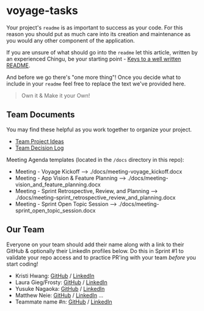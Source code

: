 # voyage-tasks

Your project's `readme` is as important to success as your code. For
this reason you should put as much care into its creation and maintenance
as you would any other component of the application.

If you are unsure of what should go into the `readme` let this article,
written by an experienced Chingu, be your starting point -
[Keys to a well written README](https://tinyurl.com/yk3wubft).

And before we go there's "one more thing"! Once you decide what to include
in your `readme` feel free to replace the text we've provided here.

> Own it & Make it your Own!

## Team Documents

You may find these helpful as you work together to organize your project.

- [Team Project Ideas](./docs/team_project_ideas.md)
- [Team Decision Log](./docs/team_decision_log.md)

Meeting Agenda templates (located in the `/docs` directory in this repo):

- Meeting - Voyage Kickoff --> ./docs/meeting-voyage_kickoff.docx
- Meeting - App Vision & Feature Planning --> ./docs/meeting-vision_and_feature_planning.docx
- Meeting - Sprint Retrospective, Review, and Planning --> ./docs/meeting-sprint_retrospective_review_and_planning.docx
- Meeting - Sprint Open Topic Session --> ./docs/meeting-sprint_open_topic_session.docx

## Our Team

Everyone on your team should add their name along with a link to their GitHub
& optionally their LinkedIn profiles below. Do this in Sprint #1 to validate
your repo access and to practice PR'ing with your team _before_ you start
coding!

- Kristi Hwang: [GitHub](https://github.com/kristi-h) / [LinkedIn](https://linkedin.com/in/liaccountname)
- Laura Gieg/Frosty: [GitHub](https://github.com/frosty8104∂) / [LinkedIn](https://www.linkedin.com/in/laura-gieg-web-designer-developer/)
- Yusuke Nagaoka: [GitHub](https://github.com/yusuken1121) / [LinkedIn](https://www.linkedin.com/in/yusuke-nagaoka-a602242a8/)
- Matthew Neie: [GitHub](https://github.com/MatthewNeie) / [LinkedIn](https://linkedin.com/in/matthew-neie)
   ...
- Teammate name #n: [GitHub](https://github.com/ghaccountname) / [LinkedIn](https://linkedin.com/in/liaccountname)
